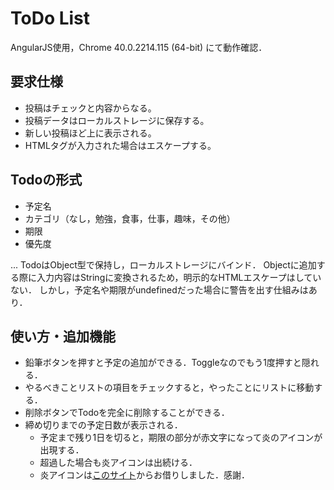 # ToDo List
AngularJS使用，Chrome 40.0.2214.115 (64-bit) にて動作確認．

## 要求仕様
- 投稿はチェックと内容からなる。
- 投稿データはローカルストレージに保存する。
- 新しい投稿ほど上に表示される。
- HTMLタグが入力された場合はエスケープする。

## Todoの形式
- 予定名
- カテゴリ（なし，勉強，食事，仕事，趣味，その他）
- 期限
- 優先度

... TodoはObject型で保持し，ローカルストレージにバインド．
Objectに追加する際に入力内容はStringに変換されるため，明示的なHTMLエスケープはしていない．
しかし，予定名や期限がundefinedだった場合に警告を出す仕組みはあり．

## 使い方・追加機能
- 鉛筆ボタンを押すと予定の追加ができる．Toggleなのでもう1度押すと隠れる．
- やるべきことリストの項目をチェックすると，やったことにリストに移動する．
- 削除ボタンでTodoを完全に削除することができる．
- 締め切りまでの予定日数が表示される．
    - 予定まで残り1日を切ると，期限の部分が赤文字になって炎のアイコンが出現する．
    - 超過した場合も炎アイコンは出続ける．
    - 炎アイコンは[このサイト](http://www.pd4pic.com/red-sign-black-icon-science-outline-symbol-fire.html)からお借りしました．感謝．
  
  

